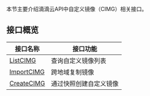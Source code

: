 本节主要介绍滴滴云API中自定义镜像（CIMG）相关接口。

## 接口概览

| 接口名称                                                     | 接口功能               |
| ------------------------------------------------------------ | ---------------------- |
| [ListCIMG](/static/docs-content/products/CIMG/查询自定义镜像列表（ListCIMG）.md) | 查询自定义镜像列表     |
| [ImportCIMG](/static/docs-content/products/CIMG/跨地域复制镜像（ImportCIMG）.md) | 跨地域复制镜像         |
| [CreateCIMG](/static/docs-content/products/CIMG/通过快照创建自定义镜像（CreateCIMG）.md) | 通过快照创建自定义镜像 |

